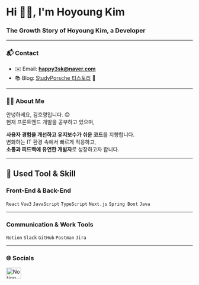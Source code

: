 <h1>Hi 👋🏻, I'm Hoyoung Kim</h1>  
<h3>The Growth Story of Hoyoung Kim, a Developer</h3>

---

### 📬 Contact

- ✉️ Email: **happy3sk@naver.com**  
- 📚 Blog: [StudyPorsche 티스토리](https://studyporsche.tistory.com/) 🚀  
<!-- - 📞 Phone: **010 - 9330 - 0253** -->

---

### 👋🏻 About Me

안녕하세요, 김호영입니다. 😊  
현재 프론트엔드 개발을 공부하고 있으며,  

**사용자 경험을 개선하고 유지보수가 쉬운 코드**를 지향합니다.  
변화하는 IT 환경 속에서 빠르게 적응하고,  
**소통과 피드백에 유연한 개발자**로 성장하고자 합니다.

---

## 📝 **Used Tool & Skill**  


### **Front-End & Back-End**  
`React` `Vue3` `JavaScript` `TypeScript` `Next.js` `Spring Boot` `Java`

---

### **Communication & Work Tools**  
`Notion` `Slack` `GitHub` `Postman` `Jira`

---

### 🌐 Socials

<!--p align="left">  
  <a href="https://instagram.com/dar._.ho" target="blank">  
    <img align="center" src="https://raw.githubusercontent.com/rahuldkjain/github-profile-readme-generator/master/src/images/icons/Social/instagram.svg" alt="dar._.ho" height="30" width="40"/>  
  </a!-->  
   <a href="https://hushed-course-7d9.notion.site/7fdcded7c29b4c6d85f59371ec5b0a08?pvs=4" target="blank">  
    <img align="center" src="https://cdn.jsdelivr.net/npm/simple-icons@3.0.1/icons/notion.svg" alt="Notion Link" height="30" width="40"/>  
  </a>
</p>

